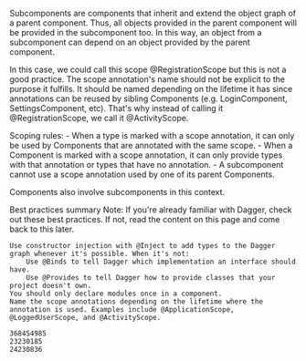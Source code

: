 
 Subcomponents are components that inherit and extend the object graph of a parent component. Thus, all objects provided in the parent component will be provided in the subcomponent too. In this way, an object from a subcomponent can depend on an object provided by the parent component.

In this case, we could call this scope @RegistrationScope but this is not a good practice. The scope annotation's name should not be explicit to the purpose it fulfills. It should be named depending on the lifetime it has since annotations can be reused by sibling Components (e.g. LoginComponent, SettingsComponent, etc). That's why instead of calling it @RegistrationScope, we call it @ActivityScope.


Scoping rules:
    - When a type is marked with a scope annotation, it can only be used by Components that are annotated with the same scope.
    - When a Component is marked with a scope annotation, it can only provide types with that annotation or types that have no annotation.
    - A subcomponent cannot use a scope annotation used by one of its parent Components.

Components also involve subcomponents in this context.


Best practices summary
Note: If you're already familiar with Dagger, check out these best practices. If not, read the content on this page and come back to this later.

    Use constructor injection with @Inject to add types to the Dagger graph whenever it's possible. When it's not:
        Use @Binds to tell Dagger which implementation an interface should have.
        Use @Provides to tell Dagger how to provide classes that your project doesn't own.
    You should only declare modules once in a component.
    Name the scope annotations depending on the lifetime where the annotation is used. Examples include @ApplicationScope, @LoggedUserScope, and @ActivityScope.

    368454985
    23230185
    24230836
